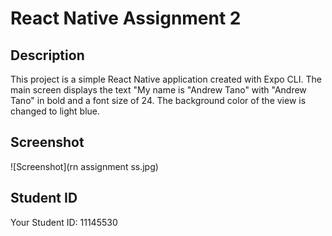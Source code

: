# React Native Assignment 2

## Description

This project is a simple React Native application created with Expo CLI. The main screen displays the text "My name is "Andrew Tano" with "Andrew Tano" in bold and a font size of 24. The background color of the view is changed to light blue.

## Screenshot

![Screenshot](rn assignment ss.jpg)

## Student ID

Your Student ID: 11145530
